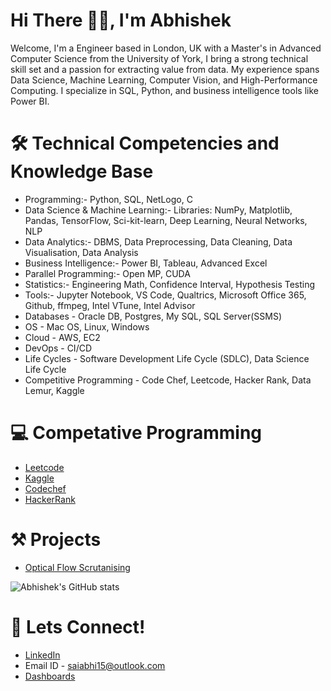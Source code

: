 <h1 align="left">Hi There 👋🏻, I'm Abhishek</h1>

Welcome, I'm a Engineer based in London, UK with a Master's in Advanced Computer Science from the University of York, I bring a strong technical skill set and a passion for extracting value from data. My experience spans Data Science, Machine Learning, Computer Vision, and High-Performance Computing. I specialize in SQL, Python, and business intelligence tools like Power BI.

<h1 align="left">🛠️ Technical Competencies and Knowledge Base</h1>

- Programming:- Python, SQL, NetLogo, C 
- Data Science & Machine Learning:- Libraries: NumPy, Matplotlib, Pandas, TensorFlow, Sci-kit-learn, Deep Learning, Neural Networks, NLP
- Data Analytics:- DBMS, Data Preprocessing, Data Cleaning, Data Visualisation, Data Analysis 
- Business Intelligence:- Power BI, Tableau, Advanced Excel
- Parallel Programming:- Open MP, CUDA
- Statistics:- Engineering  Math, Confidence Interval, Hypothesis Testing
- Tools:- Jupyter Notebook, VS Code, Qualtrics, Microsoft Office 365, Github, ffmpeg, Intel VTune, Intel Advisor
- Databases - Oracle DB, Postgres, My SQL, SQL Server(SSMS)
- OS - Mac OS, Linux, Windows
- Cloud - AWS, EC2
- DevOps - CI/CD
- Life Cycles - Software Development Life Cycle (SDLC), Data Science Life Cycle
- Competitive Programming - Code Chef, Leetcode, Hacker Rank, Data Lemur, Kaggle

<h1 align="left">💻 Competative Programming</h1>

- <a href="https://leetcode.com/u/Abhishek_Harikumar_Narayanan/">Leetcode</a>
- <a href="https://www.kaggle.com/abhishekhn">Kaggle</a>
- <a href="https://www.codechef.com/users/saiabhihari">Codechef</a>
- <a href="https://www.hackerrank.com/profile/AbhishekHari15">HackerRank</a>

<h1 align="left">⚒️ Projects</h1>

- <a href="https://github.com/AbhishekHarikumar/Scrutinising-Motion">Optical Flow Scrutanising</a>

![Abhishek's GitHub stats](https://github-readme-stats.vercel.app/api?username=AbhishekHarikumar&theme=graywhite)


<h1 align="left">🤝 Lets Connect!</h1>

- <a href="https://www.linkedin.com/in/saiabhi15/">LinkedIn</a>
- <a>Email ID - saiabhi15@outlook.com</a>
- <a href= "https://drive.google.com/file/d/1Y-LLxjdUBocwYVoaP4s0FMIpWWDKEiIx/view?usp=sharing">Dashboards</a>




